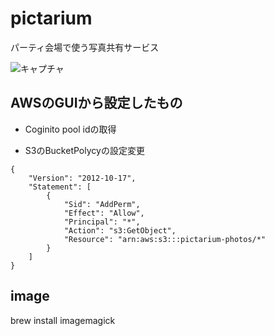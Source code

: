 # pictarium

パーティ会場で使う写真共有サービス

![キャプチャ](https://raw.githubusercontent.com/wiki/qazsato/pictarium/pictarium.png)

## AWSのGUIから設定したもの

- Coginito pool idの取得

- S3のBucketPolycyの設定変更

```
{
    "Version": "2012-10-17",
    "Statement": [
        {
            "Sid": "AddPerm",
            "Effect": "Allow",
            "Principal": "*",
            "Action": "s3:GetObject",
            "Resource": "arn:aws:s3:::pictarium-photos/*"
        }
    ]
}
```

## image 
brew install imagemagick
